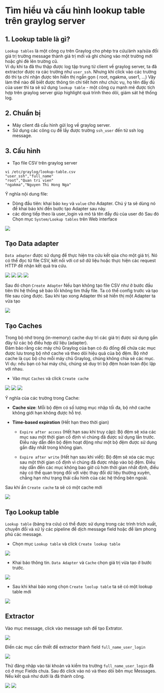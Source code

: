 # Tìm hiểu và cấu hình lookup table trên graylog server  

## 1. Lookup table là gì?  
`Lookup tables` là một công cụ trên Graylog cho phép tra cứu/ánh xạ/sửa đổi giá trị trường message thành giá trị mới và ghi chúng vào một trường mới hoặc ghi đè lên trường cũ.  
Ví dụ khi ta đã thu thập được log tập trung từ client về graylog server, ta đã extractor được ra các trường như `user_ssh`. Nhưng khi click vào các trường đó thì ta chỉ nhận được tên hiển thị ngắn gọn ( root, ngakma, user1, ...) Vậy làm thế nào để biết được thông tin chi tiết hơn như chức vụ, họ tên đầy đủ của user thì ta sẽ sử dụng `lookup table` - một công cụ mạnh mẽ được tích hợp trên graylog server giúp highlight quá trình theo dõi, giám sát hệ thống log.  

## 2. Chuẩn bị  
- Máy client đã cấu hình gửi log về graylog server.  
- Sử dụng các công cụ để lấy được trường `ssh_user` đến từ ssh log message.  

## 3. Cấu hình  
- Tạo file CSV trên graylog server  
```
vi /etc/graylog/lookup-table.csv
"user_ssh","full_name"
"root","Quan tri vien"
"ngakma","Nguyen Thi Hong Nga"
```
Ý nghĩa nội dung file:  
- Dòng đầu tiên: khai báo `key` và `value` cho Adapter. Chú ý ta sẽ dùng nó để khai báo khi đến bước tạo Adapter sau này.  
- các dòng tiếp theo là user_login và mô tả tên đầy đủ của user đó 
 Sau đó Chọn mục `System/Lookup tables` trên Web interface 

<img src="https://i.imgur.com/cSCen4m.png">

## Tạo Data adapter  

`Data adapter` được sử dụng để thực hiện tra cứu kết qủa cho một giá trị. Nó có thể đọc từ file CSV, kết nối với cơ sở dữ liệu hoặc thực hiện các request HTTP để nhận kết quả tra cứu.

<img src="https://i.imgur.com/thN6DVc.png">

<img src="https://i.imgur.com/5iVuMCH.png">  

<img src="https://i.imgur.com/lKohMff.png">

<img src="https://i.imgur.com/2k5k0kA.png">  

Sau đó chọn `Create Adapter`
Nếu bạn không tạo file CSV như ở bước đầu tiên thì hệ thống sẽ báo lỗi không tìm thấy file. Ta có thể config trước và tạo file sau cũng được. Sau khi tạo xong Adapter thì sẽ hiển thị một Adapter ta vừa tạo 

<img src="https://i.imgur.com/GZ4YQZZ.png">  

## Tạo Caches
Trong bộ nhớ trong (in-memory) cache duy trì các giá trị được sử dụng gần đây từ các bộ điều hợp dữ liệu (adapter).  
Đảm bảo rằng các máy chủ Graylog của bạn có đủ đống để chứa các mục được lưu trong bộ nhớ cache và theo dõi hiệu quả của bộ đệm.
Bộ nhớ cache là cục bộ cho mỗi máy chủ Graylog, chúng không chia sẻ các mục.
Ví dụ: nếu bạn có hai máy chủ, chúng sẽ duy trì bộ đệm hoàn toàn độc lập với nhau.

- Vào mục `Caches` và click `Create cache` 

<img src="https://i.imgur.com/SDoVTid.png">  

<img src="https://i.imgur.com/O3hfyti.png">  

<img src="https://i.imgur.com/vLzoJYD.png">  

Ý nghĩa của các trường trong Cache:  
- **Cache size**: Mỗi bộ đệm có số lượng mục nhập tối đa, bộ nhớ cache không giới hạn không được hỗ trợ.
- **Time-based expiration** (Hết hạn theo thời gian)  

    - `Expire after access` (Hết hạn sau khi truy cập): Bộ đệm sẽ xóa các mục sau một thời gian cố định vì chúng đã được sử dụng lần trước. Điều này dẫn đến bộ đệm hoạt động như một bộ đệm được sử dụng gần đây nhất trong không gian.

    - `Expire after write` (Hết hạn sau khi viết): Bộ đệm sẽ xóa các mục sau một thời gian cố định vì chúng đã được nhập vào bộ đệm. Điều này dẫn đến các mục không bao giờ cũ hơn thời gian nhất định, điều này có thể quan trọng đối với việc thay đổi dữ liệu thường xuyên, chẳng hạn như trạng thái cấu hình của các hệ thống bên ngoài.

Sau khi ấn `Create cache` ta sẽ có một cache mới  

<img src="https://i.imgur.com/uZQkQ93.png">  

## Tạo Lookup table  

`Lookup table` (bảng tra cứu) có thể được sử dụng trong các trình trích xuất, chuyển đổi và xử lý các pipeline để dịch message field hoặc để làm phong phú các message.
- Chọn mục `Lookup table` và click `Create lookup table`  

<img src="https://i.imgur.com/iX1SQQ0.png">  

- Khai báo thông tin. `Data Adapter` và `Cache` chọn giá trị vừa tạo ở bước trước.  

<img src="https://i.imgur.com/rpv3sdU.png">  

- Sau khi khai báo xong chọn `Create loolup table` ta sẽ có một lookup table mới  

<img src="https://i.imgur.com/JE0BR7o.png">  

## Extractor  
Vào mục message, click vào message ssh để tạo Extrator.  

<img src="https://i.imgur.com/BNY5NnB.png">  

Điền các mục cần thiết để extractor thành field `full_name_user_login`  

<img src="https://i.imgur.com/uWc1ldR.png">

Thử đăng nhập vào tài khoản và kiểm tra trường `full_name_user_login` đã có ở mục Fields chưa. Sau đó click vào nó và theo dõi bên mục Messages. Nếu kết quả như dưới là đã thành công.

<img src="https://i.imgur.com/jxLa6Cd.png">

<img src="https://i.imgur.com/9KpEe6s.png">  
